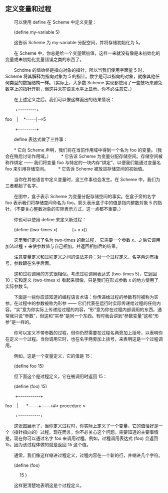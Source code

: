 ## 定义变量和过程

&ensp;&ensp;&ensp;&ensp;可以使用 define 在 Scheme 中定义变量：

&ensp;&ensp;&ensp;&ensp;(define my-variable 5)

&ensp;&ensp;&ensp;&ensp;这告诉 Scheme 为 my-variable 分配空间，并将存储初始化为 5。

&ensp;&ensp;&ensp;&ensp;在 Scheme 中，你总是给一个变量赋初值，这样一来就没有像是未初始化的变量或未初始化变量错误之类的东西了。

&ensp;&ensp;&ensp;&ensp;Schdme 的值始终是指向对象的指针，所以当我们使用字面量 5 时，Scheme 将其解释为指向对象为 5 的指针。数字是可以指向的对象，就像其他任何类型的数据结构一样。（实际上，大多数 Scheme 实现都使用了一些技巧来避免数字上的指针开销，但这并未在语言水平上显示。你不必注意它。）

&ensp;&ensp;&ensp;&ensp;在上述定义之后，我们可以像这样画出的结果情况：

&ensp;&ensp; &ensp;&ensp;+---------+

foo  &ensp; |&ensp;&ensp; *-----|——>5

&ensp;&ensp; &ensp;&ensp;+---------+

&ensp;&ensp;&ensp;&ensp;define 表达式做了三件事：

&ensp;&ensp;&ensp;&ensp;* 它向 Scheme 声明，我们将在当前作用域中得到一个名为 foo 的变量。（我会在稍后讨论作用域。）
&ensp;&ensp;&ensp;&ensp;* 它告诉 Scheme 为变量分配存储空间。存储空间被称作绑定 —— 我们将变量 foo 与特定的一块内存“绑定”，以便我们能通过变量名 foo 来引用存储空间。
&ensp;&ensp;&ensp;&ensp;* 它告诉 Scheme 被放进存储空间的初始值。

&ensp;&ensp;&ensp;&ensp;当你在其他语言中定义变量时，这三件事也会发生。在 Scheme 中，我们为三者都起了名字。

&ensp;&ensp;&ensp;&ensp;在图中，盒子表示 Scheme 为变量分配存储空间的事实。在盒子旁的名字 foo 表示我们将存储空间命名为 foo。箭头表示盒子中的值是指向整数对象 5 的指针。（不要关心整数对象的实际表示方式，这一点都不重要。）

&ensp;&ensp;&ensp;&ensp;你也可以使用 define 来定义新过程：

 &ensp;&ensp;&ensp;&ensp;(define (two-times x)
 &ensp;&ensp;&ensp;&ensp; &ensp; (+ x x))

&ensp;&ensp;&ensp;&ensp;这里我们定义了名为 two-times 的新过程， 它需要一个参数 x。之后它调用加法过程 + 来使参数值与自己相加，并返回相加后的结果。

&ensp;&ensp;&ensp;&ensp;注意变量定义和过程定义之间的语法差异：对一个过程定义，名字两边有括号，参数跟在名字后面。

&ensp;&ensp;&ensp;&ensp;这和过程调用的方式很相似。考虑过程调用表达式 (two-times 5)，它返回 10；它和定义 (two-times x) 看起来很像，只是我们在形式参数 x 的地方使用了实际参数 5。

&ensp;&ensp;&ensp;&ensp;下面是一些你应该知道的编程语言术语：你传递给过程的参数有时被称为实参。在过程中的参数被称为形参 —— 它们代表在运行时实际传递给过程的任何内容。“实”意为你实际上传递给过程的内容，“形”意为你在过程内部调用的东西。通常我只说“参数”，但这和“实参”是同一个东西。有时我会讲到“参数变量”这和“形参”是一样的。

&ensp;&ensp;&ensp;&ensp;你可以定义不带参数的过程，但你仍然需要在过程名两旁加上括号，以表明你在定义一个过程。当你调用它时，也在名字两旁加上括号，来表明这是一个过程调用。

&ensp;&ensp;&ensp;&ensp;例如，这是一个变量定义，它的值是 15：

&ensp;&ensp;&ensp;&ensp;(define foo 15)

&ensp;&ensp;&ensp;&ensp;但下面这个是过程定义，它在被调用时返回 15：

&ensp;&ensp;&ensp;&ensp;(define (foo) 15)

&ensp;&ensp; &ensp;&ensp;+-----------+

   foo &ensp; | &ensp; &ensp; *-----+--->#< procedure > 
   
 &ensp;&ensp; &ensp;&ensp;+-----------+

&ensp;&ensp;&ensp;&ensp;这张图展示了，当你定义过程时，你实际上定义了一个变量，它的值恰好是一个（指针指向的）过程。现在而言，你不必关心这个问题。需要知道的主要事情是，现在你可以通过名字 foo 来调用过程。例如，过程调用表达式 (foo) 会返回 15，因为该过程体做的就是返回 15 这个值。

&ensp;&ensp;&ensp;&ensp;通常，我们像这样缩进过程定义，过程内容在一个新的行，并缩进几个字符。

&ensp;&ensp;&ensp;&ensp;(define (foo)

  &ensp;&ensp;&ensp;&ensp; &ensp;&ensp;15 )
   
&ensp;&ensp;&ensp;&ensp;这样更清楚地表明这是个过程定义。
